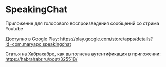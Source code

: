 # SpeakingChat
Приложение для голосового воспроизведения сообщений со стрима Youtube

Доступно в Google Play: https://play.google.com/store/apps/details?id=com.maryapc.speakingchat

Статья на Хабрахабре, как выполнена аутентификация в приложении: https://habrahabr.ru/post/325518/

